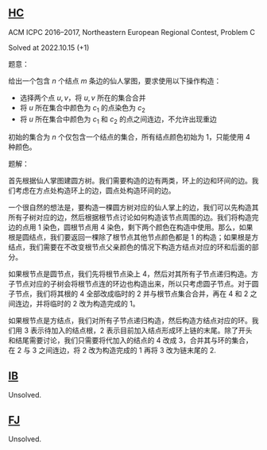## [HC](https://codeforces.com/gym/101190/problem/C)
ACM ICPC 2016–2017, Northeastern European Regional Contest, Problem C

Solved at 2022.10.15 (+1)

题意：

给出一个包含 $n$ 个结点 $m$ 条边的仙人掌图，要求使用以下操作构造：

- 选择两个点 $u,v$，将 $u,v$ 所在的集合合并
- 将 $u$ 所在集合中颜色为 $c_1$ 的点染色为 $c_2$
- 将 $u$ 所在集合中颜色为 $c_1$ 和 $c_2$ 的点之间连边，不允许出现重边

初始的集合为 $n$ 个仅包含一个结点的集合，所有结点颜色初始为 $1$，只能使用 $4$ 种颜色。

题解：

首先根据仙人掌图建圆方树。我们需要构造的边有两类，环上的边和环间的边。我们考虑在方点处构造环上的边，圆点处构造环间的边。

一个很自然的想法是，要构造一棵圆方树对应的仙人掌上的边，我们可以先构造其所有子树对应的边，然后根据根节点讨论如何构造该节点周围的边。我们将构造完边的点用 $1$ 染色，圆根节点用 $4$ 染色，剩下两个颜色在构造中使用。那么，如果根是圆结点，我们要返回一棵除了根节点其他节点颜色都是 $1$ 的构造；如果根是方结点，我们需要在不改变根节点父亲颜色的情况下构造方结点对应的环和后面的部分。

如果根节点是圆节点，我们先将根节点染上 $4$，然后对其所有子节点递归构造。方子节点对应的子树会将根节点连的环边也构造出来，所以只考虑圆子节点。对于圆子节点，我们将其根的 $4$ 全部改成临时的 $2$ 并与根节点集合合并，再在 $4$ 和 $2$ 之间连边，并将临时的 $2$ 改为构造完成的 $1$。

如果根节点是方结点，我们对所有子节点递归构造，然后构造方结点对应的环。我们用 $3$ 表示待加入的结点根，$2$ 表示目前加入结点形成环上链的末尾。除了开头和结尾需要讨论，我们只需要将代加入的结点的 $4$ 改成 $3$，合并其与环的集合，在 $2$ 与 $3$ 之间连边，将 $2$ 改为构造完成的 $1$ 再将 $3$ 改为链末尾的 $2$.


## [IB](https://codeforces.com/gym/100851/problem/B) 

Unsolved.


## [FJ](https://codeforces.com/gym/102511/problem/J)

Unsolved.